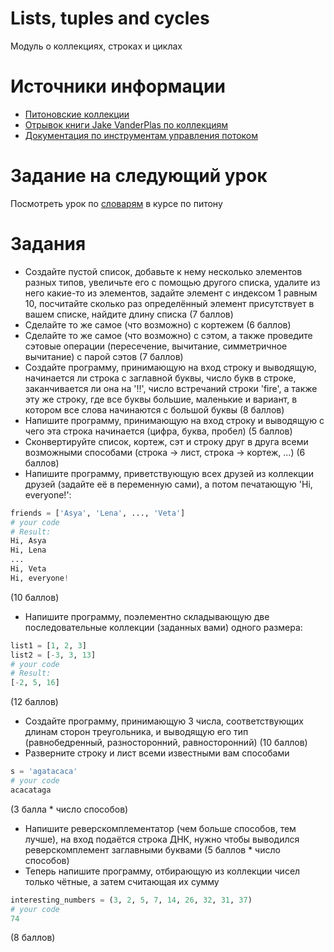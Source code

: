 # Lists, tuples and cycles
Модуль о коллекциях, строках и циклах


# Источники информации
* [Питоновские коллекции](https://docs.python.org/3/library/stdtypes.html#sequence-types-list-tuple-range)
* [Отрывок книги Jake VanderPlas по коллекциям](https://jakevdp.github.io/WhirlwindTourOfPython/06-built-in-data-structures.html)
* [Документация по инструментам управления потоком](https://docs.python.org/3/tutorial/controlflow.html)


# Заданиe на следующий урок
Посмотреть урок по [словарям](https://stepik.org/lesson/3373/step/1?unit=956)
в курсе по питону


# Задания
* Создайте пустой список, добавьте к нему несколько элементов разных типов,
увеличьте его с помощью другого списка, удалите из него какие-то из элементов,
задайте элемент с индексом 1 равным 10, посчитайте сколько раз определённый
элемент присутствует в вашем списке, найдите длину списка (7 баллов)
* Сделайте то же самое (что возможно) с кортежем (6 баллов)
* Сделайте то же самое (что возможно) с сэтом, а также проведите сэтовые
операции (пересечение, вычитание, симметричное вычитание) с парой сэтов (7 баллов)
* Создайте программу, принимающую на вход строку и выводящую, начинается ли
строка с заглавной буквы, число букв в строке, заканчивается ли она на '!!',
число встречаний строки 'fire', а также эту же строку, где все буквы большие,
маленькие и вариант, в котором все слова начинаются с большой буквы (8 баллов)
* Напишите программу, принимающую на вход строку и выводящую с чего эта
строка начинается (цифра, буква, пробел) (5 баллов)
* Сконвертируйте список, кортеж, сэт и строку друг в друга всеми возможными
способами (строка -> лист, строка -> кортеж, ...) (6 баллов)
* Напишите программу, приветствующую всех друзей из коллекции друзей (задайте её в переменную сами), а потом печатающую 'Hi, everyone!':
```python
friends = ['Asya', 'Lena', ..., 'Veta']
# your code
# Result:
Hi, Asya
Hi, Lena
...
Hi, Veta
Hi, everyone!
```
(10 баллов)
* Напишите программу, поэлементно складывающую две последовательные
коллекции (заданных вами) одного размера:
```python
list1 = [1, 2, 3]
list2 = [-3, 3, 13]
# your code
# Result:
[-2, 5, 16]
```
(12 баллов)
* Создайте программу, принимающую 3 числа, соответствующих длинам сторон
треугольника, и выводящую его тип (равнобедренный, разносторонний, равносторонний)
(10 баллов)
* Разверните строку и лист всеми известными вам способами
```python
s = 'agatacaca'
# your code
acacataga
```
(3 балла * число способов)
* Напишите реверскомплементатор (чем больше способов, тем лучше), на вход подаётся
строка ДНК, нужно чтобы выводился реверскомплемент заглавными буквами
(5 баллов * число способов)
* Теперь напишите программу, отбирающую из коллекции чисел только чётные,
а затем считающая их сумму
```python
interesting_numbers = (3, 2, 5, 7, 14, 26, 32, 31, 37)
# your code
74
```
(8 баллов)
